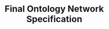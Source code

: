 ---
delivpath: /document/deliverable/D6.5.pdf
year: 2022
delivcode: D6.5
title: Final Ontology Network Specification
---